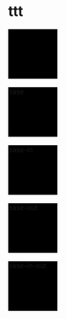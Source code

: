 # ttt
<!DOCTYPE html>
<html>
<head>
<style> 
div {
width: 100px;
height: 100px;
background: black;
transition: width 1s;
}

#div1 {transition-timing-function: linear;}
#div2 {transition-timing-function: ease;}
#div3 {transition-timing-function: ease-in;}
#div4 {transition-timing-function: ease-out;}
#div5 {transition-timing-function: ease-in-out;}

div:hover {
width: 300px;
}
</style>
</head>
<body>

<div id="div1"></div><br>
<div id="div2">ease</div><br>
<div id="div3">ease-in</div><br>
<div id="div4">ease-out</div><br>
<div id="div5">ease-in-out</div><br>

</body>
</html>


